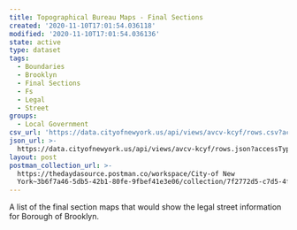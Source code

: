 ```yaml
---
title: Topographical Bureau Maps - Final Sections
created: '2020-11-10T17:01:54.036118'
modified: '2020-11-10T17:01:54.036136'
state: active
type: dataset
tags:
  - Boundaries
  - Brooklyn
  - Final Sections
  - Fs
  - Legal
  - Street
groups:
  - Local Government
csv_url: 'https://data.cityofnewyork.us/api/views/avcv-kcyf/rows.csv?accessType=DOWNLOAD'
json_url: >-
  https://data.cityofnewyork.us/api/views/avcv-kcyf/rows.json?accessType=DOWNLOAD
layout: post
postman_collection_url: >-
  https://thedaydasource.postman.co/workspace/City-of New
  York~3b6f7a46-5db5-42b1-80fe-9fbef41e3e06/collection/7f2772d5-c7d5-4f50-978e-bc794345d0fe
---
```

A list of the final section maps that would show the legal street information for Borough of Brooklyn.
